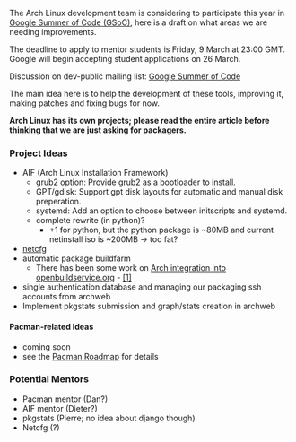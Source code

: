 The Arch Linux development team is considering to participate this year in [Google Summer of Code (GSoC)](http://www.google-melange.com/gsoc/homepage/google/gsoc2012), here is a draft on what areas we are needing improvements.

The deadline to apply to mentor students is Friday, 9 March at 23:00 GMT. Google will begin accepting student applications on 26 March.

Discussion on dev-public mailing list: [Google Summer of Code](http://thread.gmane.org/gmane.linux.arch.devel/17159)

The main idea here is to help the development of these tools, improving it, making patches and fixing bugs for now.

**Arch Linux has its own projects; please read the entire article before thinking that we are just asking for packagers.**

### Project Ideas

*   AIF (Arch Linux Installation Framework)
    *   grub2 option: Provide grub2 as a bootloader to install.
    *   GPT/gdisk: Support gpt disk layouts for automatic and manual disk preperation.
    *   systemd: Add an option to choose between initscripts and systemd.
    *   complete rewrite (in python)?
        *   +1 for python, but the python package is ~80MB and current netinstall iso is ~200MB -> too fat?
*   [netcfg](/index.php/Netcfg "Netcfg")
*   automatic package buildfarm
    *   There has been some work on [Arch integration into openbuildservice.org](http://www.google-melange.com/gsoc/project/google/gsoc2011/madgnu/13001) - [[1]](http://lists.opensuse.org/opensuse-buildservice/2011-08/msg00179.html)
*   single authentication database and managing our packaging ssh accounts from archweb
*   Implement pkgstats submission and graph/stats creation in archweb

#### Pacman-related Ideas

*   coming soon
*   see the [Pacman Roadmap](/index.php/Pacman_Roadmap "Pacman Roadmap") for details

### Potential Mentors

*   Pacman mentor (Dan?)
*   AIF mentor (Dieter?)
*   pkgstats (Pierre; no idea about django though)
*   Netcfg (?)